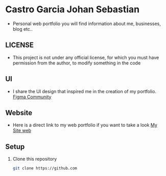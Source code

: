# Castro Garcia Johan Sebastian

- Personal web portfolio you will find information about me, businesses, blog etc..

## LICENSE

- This project is not under any official license, for which you must have permission from the author, to modify something in the code

## UI

- I share the UI design that inspired me in the creation of my portfolio.
  <a href="https://www.figma.com/file/2GQ56Qy6gVzFzTYts4a6Rr/Designer-Portfolio-(Community)?type=design&node-id=0-1&mode=design&t=CE2tm7CYNSDOxFc4-0">Figma Community</a>

## Website

- Here is a direct link to my web portfolio if you want to take a look
  <a href="mysiteweb.com">My Site web</a>

## Setup

1. Clone this repository

   ```sh
   git clone https://github.com
   ```
